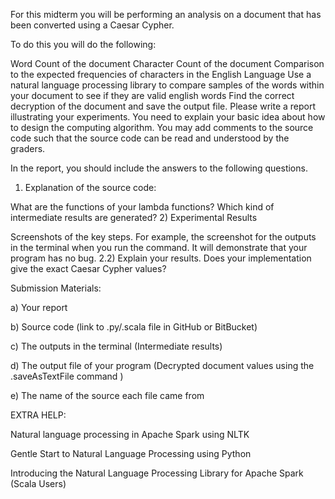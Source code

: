 For this midterm you will be performing an analysis on a document that has been converted using a Caesar Cypher.

To do this you will do the following:

Word Count of the document
Character Count of the document
Comparison to the expected frequencies of characters in the English Language
Use a natural language processing library to compare samples of the words within your document to see if they are valid english words
Find the correct decryption of the document and save the output file.
Please write a report illustrating your experiments. You need to explain your basic idea about how to design the computing algorithm. You may add comments to the source code such that the source code can be read and understood by the graders.

In the report, you should include the answers to the following questions.

1) Explanation of the source code:

What are the functions of your lambda functions?
Which kind of intermediate results are generated?
2) Experimental Results

Screenshots of the key steps. For example, the screenshot for the outputs in the terminal when you run the command.
It will demonstrate that your program has no bug.
2.2) Explain your results. Does your implementation give the exact Caesar Cypher values?

Submission Materials:

a) Your report

b) Source code (link to .py/.scala file in GitHub or BitBucket)

c) The outputs in the terminal (Intermediate results)

d) The output file of your program (Decrypted document values using the .saveAsTextFile command )

e) The name of the source each file came from

EXTRA HELP:

Natural language processing in Apache Spark using NLTK

Gentle Start to Natural Language Processing using Python

Introducing the Natural Language Processing Library for Apache Spark (Scala Users)
